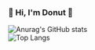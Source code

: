 ### 👋 Hi, I'm Donut 💬
![Anurag's GitHub stats](https://github-readme-stats.vercel.app/api?username=Thiraphat-K&show_icons=true&theme=slateorange)
<br>
![Top Langs](https://github-readme-stats.vercel.app/api/top-langs/?username=Thiraphat-K&theme=slateorange&layout=compact&langs_count=8)

<!--
**Thiraphat-K/Thiraphat-K** is a ✨ _special_ ✨ repository because its `README.md` (this file) appears on your GitHub profile.

Here are some ideas to get you started:

- 🔭 I’m currently working on ...
- 🌱 I’m currently learning ...
- 👯 I’m looking to collaborate on ...
- 🤔 I’m looking for help with ...
- 💬 Ask me about ...
- 📫 How to reach me: ...
- 😄 Pronouns: ...
- ⚡ Fun fact: ...
-->
